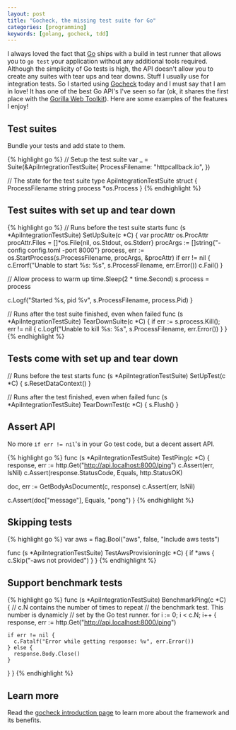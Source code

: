 ```yaml
---
layout: post
title: "Gocheck, the missing test suite for Go"
categories: [programming]
keywords: [golang, gocheck, tdd]
---
```


I always loved the fact that [Go](http://golang.org/) ships with a build in test
runner that allows you to `go test` your application without any additional
tools required. Although the simplicity of Go tests is high, the API doesn't
allow you to create any suites with tear ups and tear downs. Stuff I usually
use for integration tests. So I started using [Gocheck](http://labix.org/gocheck)
today and I must say that I am in love! It has one of the best Go API's I've
seen so far (ok, it shares the first place with the [Gorilla Web Toolkit](http://www.gorillatoolkit.org/)).
Here are some examples of the features I enjoy!

## Test suites

Bundle your tests and add state to them.

{% highlight go %}
// Setup the test suite
var _ = Suite(&ApiIntegrationTestSuite{
  ProcessFilename: "httpcallback.io",
})

// The state for the test suite
type ApiIntegrationTestSuite struct {
  ProcessFilename string
  process         *os.Process
}
{% endhighlight %}


## Test suites with set up and tear down

{% highlight go %}
// Runs before the test suite starts
func (s *ApiIntegrationTestSuite) SetUpSuite(c *C) {
  var procAttr os.ProcAttr
  procAttr.Files = []*os.File{nil, os.Stdout, os.Stderr}
  procArgs := []string{"-config config.toml -port 8000"}
  process, err := os.StartProcess(s.ProcessFilename, procArgs, &procAttr)
  if err != nil {
    c.Errorf("Unable to start %s: %s", s.ProcessFilename, err.Error())
    c.Fail()
  }

  // Allow process to warm up
  time.Sleep(2 * time.Second)
  s.process = process

  c.Logf("Started %s, pid %v", s.ProcessFilename, process.Pid)
}

// Runs after the test suite finished, even when failed
func (s *ApiIntegrationTestSuite) TearDownSuite(c *C) {
  if err := s.process.Kill(); err != nil {
    c.Logf("Unable to kill %s: %s", s.ProcessFilename, err.Error())
  }
}
{% endhighlight %}

## Tests come with set up and tear down
// Runs before the test starts
func (s *ApiIntegrationTestSuite) SetUpTest(c *C) {
  s.ResetDataContext()
}

// Runs after the test finished, even when failed
func (s *ApiIntegrationTestSuite) TearDownTest(c *C) {
  s.Flush()
}

## Assert API

No more `if err != nil`'s in your Go test code, but a decent
assert API.

{% highlight go %}
func (s *ApiIntegrationTestSuite) TestPing(c *C) {
  response, err := http.Get("http://api.localhost:8000/ping")
  c.Assert(err, IsNil)
  c.Assert(response.StatusCode, Equals, http.StatusOK)

  doc, err := GetBodyAsDocument(c, response)
  c.Assert(err, IsNil)

  c.Assert(doc["message"], Equals, "pong")
}
{% endhighlight %}

## Skipping tests

{% highlight go %}
var aws = flag.Bool("aws", false, "Include aws tests")

func (s *ApiIntegrationTestSuite) TestAwsProvisioning(c *C) {
  if *aws {
    c.Skip("-aws not provided")
  }
}
{% endhighlight %}

## Support benchmark tests

{% highlight go %}
func (s *ApiIntegrationTestSuite) BenchmarkPing(c *C) {
  // c.N contains the number of times to repeat
  // the benchmark test. This number is dynamicly
  // set by the Go test runner.
  for i := 0; i < c.N; i++ {
    response, err := http.Get("http://api.localhost:8000/ping")

    if err != nil {
      c.Fatalf("Error while getting response: %v", err.Error())
    } else {
      response.Body.Close()
    }
  }
}
{% endhighlight %}

## Learn more

Read the [gocheck introduction page](http://labix.org/gocheck) to learn more
about the framework and its benefits.
